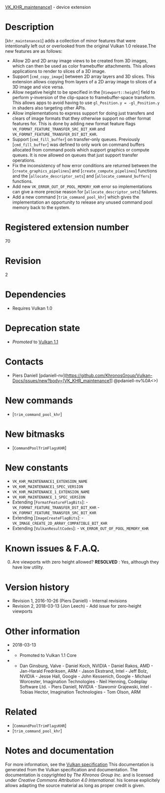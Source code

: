 [VK_KHR_maintenance1](https://www.khronos.org/registry/vulkan/specs/1.3-extensions/man/html/VK_KHR_maintenance1.html) - device extension

# Description
[`khr_maintenance1`] adds a collection of minor features that were
intentionally left out or overlooked from the original Vulkan 1.0 release.The new features are as follows:
- Allow 2D and 2D array image views to be created from 3D images, which can then be used as color framebuffer attachments. This allows applications to render to slices of a 3D image.
- Support [`cmd_copy_image`] between 2D array layers and 3D slices. This extension allows copying from layers of a 2D array image to slices of a 3D image and vice versa.
- Allow negative height to be specified in the [`Viewport::height`] field to perform y-inversion of the clip-space to framebuffer-space transform. This allows apps to avoid having to use `gl_Position.y = -gl_Position.y` in shaders also targeting other APIs.
- Allow implementations to express support for doing just transfers and clears of image formats that they otherwise support no other format features for. This is done by adding new format feature flags `VK_FORMAT_FEATURE_TRANSFER_SRC_BIT_KHR` and `VK_FORMAT_FEATURE_TRANSFER_DST_BIT_KHR`.
- Support [`cmd_fill_buffer`] on transfer-only queues. Previously [`cmd_fill_buffer`] was defined to only work on command buffers allocated from command pools which support graphics or compute queues. It is now allowed on queues that just support transfer operations.
- Fix the inconsistency of how error conditions are returned between the [`create_graphics_pipelines`] and [`create_compute_pipelines`] functions and the [`allocate_descriptor_sets`] and [`allocate_command_buffers`] functions.
- Add new `VK_ERROR_OUT_OF_POOL_MEMORY_KHR` error so implementations can give a more precise reason for [`allocate_descriptor_sets`] failures.
- Add a new command [`trim_command_pool_khr`] which gives the implementation an opportunity to release any unused command pool memory back to the system.

# Registered extension number
70

# Revision
2

# Dependencies
- Requires Vulkan 1.0

# Deprecation state
- *Promoted* to [Vulkan 1.1](https://www.khronos.org/registry/vulkan/specs/1.3-extensions/html/vkspec.html#versions-1.1-promotions)

# Contacts
- Piers Daniell [pdaniell-nv](https://github.com/KhronosGroup/Vulkan-Docs/issues/new?body=[VK_KHR_maintenance1] @pdaniell-nv%0A<<Here describe the issue or question you have about the VK_KHR_maintenance1 extension>>)

# New commands
- [`trim_command_pool_khr`]

# New bitmasks
- [`CommandPoolTrimFlagsKHR`]

# New constants
- `VK_KHR_MAINTENANCE1_EXTENSION_NAME`
- `VK_KHR_MAINTENANCE1_SPEC_VERSION`
- `VK_KHR_MAINTENANCE_1_EXTENSION_NAME`
- `VK_KHR_MAINTENANCE_1_SPEC_VERSION`
- Extending [`FormatFeatureFlagBits`]:  - `VK_FORMAT_FEATURE_TRANSFER_DST_BIT_KHR`  - `VK_FORMAT_FEATURE_TRANSFER_SRC_BIT_KHR` 
- Extending [`ImageCreateFlagBits`]:  - `VK_IMAGE_CREATE_2D_ARRAY_COMPATIBLE_BIT_KHR` 
- Extending [`VulkanResultCodes`]:  - `VK_ERROR_OUT_OF_POOL_MEMORY_KHR`

# Known issues & F.A.Q.
0. Are viewports with zero height allowed? **RESOLVED** : Yes, although they have low utility.

# Version history
- Revision 1, 2016-10-26 (Piers Daniell)  - Internal revisions 
- Revision 2, 2018-03-13 (Jon Leech)  - Add issue for zero-height viewports

# Other information
* 2018-03-13
*   - Promoted to Vulkan 1.1 Core 
*   - Dan Ginsburg, Valve  - Daniel Koch, NVIDIA  - Daniel Rakos, AMD  - Jan-Harald Fredriksen, ARM  - Jason Ekstrand, Intel  - Jeff Bolz, NVIDIA  - Jesse Hall, Google  - John Kessenich, Google  - Michael Worcester, Imagination Technologies  - Neil Henning, Codeplay Software Ltd.  - Piers Daniell, NVIDIA  - Slawomir Grajewski, Intel  - Tobias Hector, Imagination Technologies  - Tom Olson, ARM

# Related
- [`CommandPoolTrimFlagsKHR`]
- [`trim_command_pool_khr`]

# Notes and documentation
For more information, see the [Vulkan specification](https://www.khronos.org/registry/vulkan/specs/1.3-extensions/html/vkspec.html)
This documentation is generated from the Vulkan specification and documentation.
The documentation is copyrighted by *The Khronos Group Inc.* and is licensed under *Creative Commons Attribution 4.0 International*.
his license explicitely allows adapting the source material as long as proper credit is given.
        